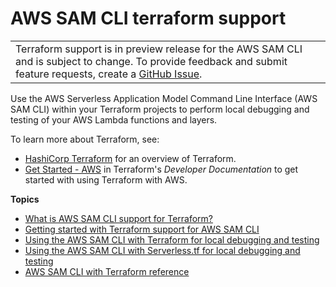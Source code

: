 # AWS SAM CLI terraform support<a name="terraform-support"></a>


|  | 
| --- |
|  Terraform support is in preview release for the AWS SAM CLI and is subject to change\. To provide feedback and submit feature requests, create a [GitHub Issue](https://github.com/aws/aws-sam-cli/issues/new?labels=area%2Fterraform)\.  | 

Use the AWS Serverless Application Model Command Line Interface \(AWS SAM CLI\) within your Terraform projects to perform local debugging and testing of your AWS Lambda functions and layers\.

To learn more about Terraform, see:
+ [HashiCorp Terraform](https://www.terraform.io/) for an overview of Terraform\.
+ [Get Started \- AWS](https://developer.hashicorp.com/terraform/tutorials/aws-get-started) in Terraform's *Developer Documentation* to get started with using Terraform with AWS\.

**Topics**
+ [What is AWS SAM CLI support for Terraform?](what-is-terraform-support.md)
+ [Getting started with Terraform support for AWS SAM CLI](gs-terraform-support.md)
+ [Using the AWS SAM CLI with Terraform for local debugging and testing](using-samcli-terraform.md)
+ [Using the AWS SAM CLI with Serverless\.tf for local debugging and testing](using-samcli-serverlesstf.md)
+ [AWS SAM CLI with Terraform reference](terraform-reference.md)